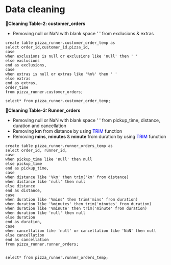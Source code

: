 # Data cleaning

**🔖Cleaning Table-2: customer_orders**

- Removing null or NaN with blank space ' ' from exclusions & extras

```
create table pizza_runner.customer_order_temp as
select order_id,customer_id,pizza_id,
case
when exclusions is null or exclusions like 'null' then ' '
else exclusions
end as exclusions,
case 
when extras is null or extras like '%n%' then ' '
else extras
end as extras,
order_time
from pizza_runner.customer_orders;

select* from pizza_runner.customer_order_temp;
```
**🔖Cleaning Table-3: Runner_orders**

- Removing null or NaN with blank space ' ' from pickup_time, distance, duration and cancellation
- Removing **km** from distance by using <span style="color:blue">TRIM</span> function
- Removing **mins**, **minutes** & **minute** from duration by using <span style="color:blue">TRIM</span> function
```
create table pizza_runner.runner_orders_temp as
select order_id, runner_id,
case
when pickup_time like 'null' then null 
else pickup_time
end as pickup_time,
case 
when distance like '%km' then trim('km' from distance)
when distance like 'null' then null
else distance
end as distance,
case
when duration like '%mins' then trim('mins' from duration)
when duration like '%minutes' then trim('minutes' from duration)
when duration like '%minute' then trim('minute' from duration)
when duration like 'null' then null
else duration 
end as duration,
case 
when cancellation like 'null' or cancellation like 'NaN' then null
else cancellation
end as cancellation
from pizza_runner.runner_orders;


select* from pizza_runner.runner_orders_temp;
```
